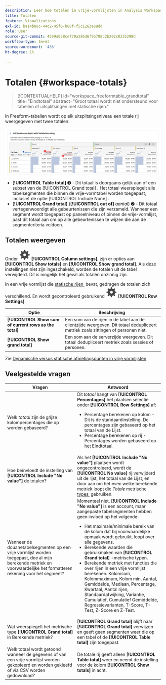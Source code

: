 ```yaml
---
description: Leer hoe totalen in vrije-vormlijsten in Analysis Workspace worden berekend.
title: Totalen
feature: Visualizations
exl-id: ba14b88c-44c2-45f6-b68f-f5c1263a89dd
role: User
source-git-commit: 4599a058cef79a28bd6f9b788c2b202c8235298d
workflow-type: tm+mt
source-wordcount: '436'
ht-degree: 1%

---
```


# Totalen {#workspace-totals}

>[!CONTEXTUALHELP]
>id="workspace_freeformtable_grandtotal"
>title="Eindtotaal"
>abstract="Groot totaal wordt niet ondersteund voor tabellen of uitsplitsingen met statische rijen."


In Freeform-tabellen wordt op elk uitsplitsingsniveau een totale rij weergegeven met twee totalen:

![&#x200B; vrije lijst die van de Vrije Vorm het grote totaal en het lijsttotaal benadrukt.](assets/total-row.png)

* **[!UICONTROL Table total]** ➊ - Dit totaal is doorgaans gelijk aan of een subset van de [!UICONTROL Grand total] . Het totaal weerspiegelt alle tabelsegmenten die binnen de vrije-vormtabel worden toegepast, inclusief de optie [!UICONTROL Include None] .
* **[!UICONTROL Grand total]** (**[!UICONTROL out of]** *aantal*) ➋ - Dit totaal vertegenwoordigt alle gebeurtenissen die zijn verzameld. Wanneer een segment wordt toegepast op paneelniveau of binnen de vrije-vormlijst, past dit totaal aan om op alle gebeurtenissen te wijzen die aan de segmentcriteria voldoen.




## Totalen weergeven

Onder ![&#x200B; Plaatsend &#x200B;](/help/assets/icons/Setting.svg) **[!UICONTROL Column settings]**, zijn er opties aan **[!UICONTROL Show totals]** en **[!UICONTROL Show grand total]**. Als deze instellingen niet zijn ingeschakeld, worden de totalen uit de tabel verwijderd. Dit is mogelijk het geval als totalen onzinnig zijn.


In een vrije vormlijst die [&#x200B; statische rijen &#x200B;](/help/analysis-workspace/visualizations/freeform-table/column-row-settings/manual-vs-dynamic-rows.md) bevat, gedragen de totalen zich verschillend. En wordt gecontroleerd gebruikend ![&#x200B; Plaatsend &#x200B;](/help/assets/icons/Setting.svg) **[!UICONTROL Row Settings]**.

| Optie | Beschrijving |
|---|---|
| **[!UICONTROL Show sum of current rows as the total]** | Een som van de rijen in de tabel aan de clientzijde weergeven. Dit totaal **&#x200B;**&#x200B;dedupliceert metriek zoals zittingen of personen niet. |
| **[!UICONTROL Show grand total]** | Een som aan de serverzijde weergeven. Dit totaal dedupliceert metriek zoals sessies of personen. |

Zie [&#x200B; Dynamische versus statische afmetingspunten in vrije vormlijsten &#x200B;](column-row-settings/manual-vs-dynamic-rows.md).


## Veelgestelde vragen

| Vragen | Antwoord |
|---|---|
| Welk *totaal* zijn de grijze kolompercentages die op worden gebaseerd? | Dit *totaal* hangt van **[!UICONTROL Percentages]** het plaatsen selectie onder **[!UICONTROL Row Settings]** af:<ul><li>Percentage berekenen op kolom - Dit is de standaardinstelling. De percentages zijn gebaseerd op het totaal van de Lijst.</li><li>Percentage berekenen op rij - Percentages worden gebaseerd op het Eindtotaal.</li></ul> |
| Hoe beïnvloedt de instelling van **[!UICONTROL Include "No value"]** de totalen? | Als het **[!UICONTROL Include "No value"]** plaatsen wordt ongecontroleerd, wordt de **[!UICONTROL No value]** rij verwijderd uit de lijst, het totaal van de Lijst, en door aan om het even welke berekende metriek loopt die [*Totale* metrische types &#x200B;](/help/components/calc-metrics/cm-workflow/m-metric-type-alloc.md) gebruiken. |
| Wanneer de douanetabelsegmenten op een vrije vormlijst worden toegepast, doe al mijn berekende metriek en voorwaardelijke het formatteren rekening voor het segment? | Momenteel niet. **[!UICONTROL Include "No value"]** is een account, maar aangepaste tabelsegmenten hebben geen invloed op het volgende:<ul><li>Het maximale/minimale bereik van de kolom dat bij voorwaardelijke opmaak wordt gebruikt, loopt over alle gegevens.</li><li>Berekende waarden die gebruikmaken van **[!UICONTROL Grand total]** -metrische typen.</li><li>Berekende metriek met functies die over rijen in een vrije vormlijst berekenen: Kolomsom, Kolommaximum, Kolom min, Aantal, Gemiddelde, Mediaan, Percentage, Kwartaal, Aantal rijen, Standaardafwijking, Variantie, Cumulatief, Cumulatief Gemiddelde, Regressievarianten, T-Score, T-Test, Z-Score en Z-Test.</li></ul> |
| Wat weerspiegelt het metrische type **[!UICONTROL Grand total]** in Berekende metriek? | **[!UICONTROL Grand total]** blijft naar **[!UICONTROL Grand total]** verwijzen en geeft geen segmenten weer die op een tabel of de **[!UICONTROL Table total]** zijn toegepast. |
| Welk totaal wordt getoond wanneer de gegevens of van een vrije vormlijst worden gekopieerd en worden gekleefd of via CSV worden gedownload? | De totale rij geeft alleen **[!UICONTROL Table total]** weer en neemt de instelling voor de kolom **[!UICONTROL Show totals]** in acht. |
